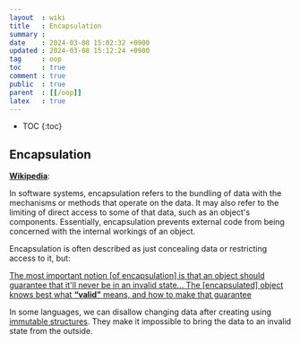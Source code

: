 ```yaml
---
layout  : wiki
title   : Encapsulation
summary : 
date    : 2024-03-08 15:02:32 +0900
updated : 2024-03-08 15:12:24 +0900
tag     : oop
toc     : true
comment : true
public  : true
parent  : [[/oop]]
latex   : true
---
```

* TOC
{:toc}

## Encapsulation

__[Wikipedia](https://en.wikipedia.org/wiki/Encapsulation_(computer_programming))__:

In software systems, encapsulation refers to the bundling of data with the mechanisms or methods that operate on the data. It may also refer to the limiting of direct access to some of that data, such as an object's components. Essentially, encapsulation prevents external code from being concerned with the internal workings of an object.

Encapsulation is often described as just concealing data or restricting access to it, but:

[The most important notion [of encapsulation] is that an object should guarantee that it'll never be in an invalid state... The [encapsulated] object knows best what __“valid”__ means, and how to make that guarantee](https://github.com/bespoyasov/refactor-like-a-superhero/blob/main/manuscript-en/08-abstraction.md#encapsulation)

In some languages, we can disallow changing data after creating using [immutable structures](https://baekjungho.github.io/wiki/functional/functional-copy-on-write/). They make it impossible to bring the data to an invalid state from the outside.